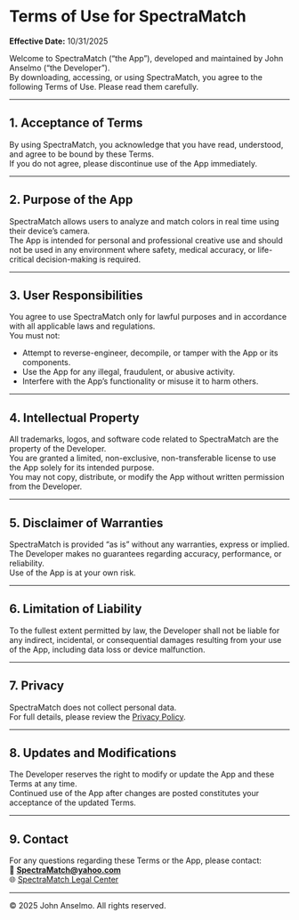 # Terms of Use for SpectraMatch
**Effective Date:** 10/31/2025  

Welcome to SpectraMatch (“the App”), developed and maintained by John Anselmo (“the Developer”).  
By downloading, accessing, or using SpectraMatch, you agree to the following Terms of Use. Please read them carefully.

---

## 1. Acceptance of Terms
By using SpectraMatch, you acknowledge that you have read, understood, and agree to be bound by these Terms.  
If you do not agree, please discontinue use of the App immediately.

---

## 2. Purpose of the App
SpectraMatch allows users to analyze and match colors in real time using their device’s camera.  
The App is intended for personal and professional creative use and should not be used in any environment where safety, medical accuracy, or life-critical decision-making is required.

---

## 3. User Responsibilities
You agree to use SpectraMatch only for lawful purposes and in accordance with all applicable laws and regulations.  
You must not:
- Attempt to reverse-engineer, decompile, or tamper with the App or its components.  
- Use the App for any illegal, fraudulent, or abusive activity.  
- Interfere with the App’s functionality or misuse it to harm others.

---

## 4. Intellectual Property
All trademarks, logos, and software code related to SpectraMatch are the property of the Developer.  
You are granted a limited, non-exclusive, non-transferable license to use the App solely for its intended purpose.  
You may not copy, distribute, or modify the App without written permission from the Developer.

---

## 5. Disclaimer of Warranties
SpectraMatch is provided “as is” without any warranties, express or implied.  
The Developer makes no guarantees regarding accuracy, performance, or reliability.  
Use of the App is at your own risk.

---

## 6. Limitation of Liability
To the fullest extent permitted by law, the Developer shall not be liable for any indirect, incidental, or consequential damages resulting from your use of the App, including data loss or device malfunction.

---

## 7. Privacy
SpectraMatch does not collect personal data.  
For full details, please review the [Privacy Policy](privacy-policy).

---

## 8. Updates and Modifications
The Developer reserves the right to modify or update the App and these Terms at any time.  
Continued use of the App after changes are posted constitutes your acceptance of the updated Terms.

---

## 9. Contact
For any questions regarding these Terms or the App, please contact:  
📧 **SpectraMatch@yahoo.com**  
🌐 [SpectraMatch Legal Center](https://spectramatch.github.io/spectramatch-legal/)

---

© 2025 John Anselmo. All rights reserved.
